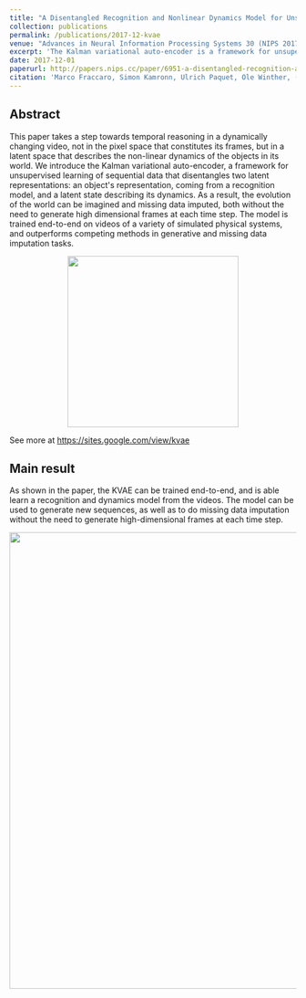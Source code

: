 ```yaml
---
title: "A Disentangled Recognition and Nonlinear Dynamics Model for Unsupervised Learning"
collection: publications
permalink: /publications/2017-12-kvae
venue: "Advances in Neural Information Processing Systems 30 (NIPS 2017)"
excerpt: 'The Kalman variational auto-encoder is a framework for unsupervised learning of sequential data that disentangles two latent representations: an object’s representation, coming from a recognition model, and a latent state describing its dynamics. The recognition model is represented by a convolutional variational auto-encoder and the latent dynamics model as a linear Gaussian state space model (LGSSM).'
date: 2017-12-01
paperurl: http://papers.nips.cc/paper/6951-a-disentangled-recognition-and-nonlinear-dynamics-model-for-unsupervised-learning.pdf
citation: 'Marco Fraccaro, Simon Kamronn, Ulrich Paquet, Ole Winther, (2017). A Disentangled Recognition and Nonlinear Dynamics Model for Unsupervised Learning. <i>Advances in Neural Information Processing Systems 30</i>.'
---
```


## Abstract
This paper takes a step towards temporal reasoning in a dynamically changing video, not in the pixel space that constitutes its frames, but in a latent space that describes the non-linear dynamics of the objects in its world. We introduce the Kalman variational auto-encoder, a framework for unsupervised learning of sequential data that disentangles two latent representations: an object's representation, coming from a recognition model, and a latent state describing its dynamics. As a result, the evolution of the world can be imagined and missing data imputed, both without the need to generate high dimensional frames at each time step. The model is trained end-to-end on videos of a variety of simulated physical systems, and outperforms competing methods in generative and missing data imputation tasks.
<div style="text-align:center"><img src="https://raw.githubusercontent.com/simonkamronn/kvae/master/assets/kvae_figure.png" width="300"></div>

See more at https://sites.google.com/view/kvae

## Main result
As shown in the paper, the KVAE can be trained end-to-end, and is able learn a recognition and dynamics model from the videos. The model can be used to generate new sequences, as well as to do missing data imputation without the need to generate high-dimensional frames at each time step.
<div style="text-align:center"><img src="https://raw.githubusercontent.com/simonkamronn/kvae/master/assets/results.png" width="800"></div>